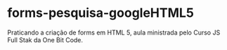 # forms-pesquisa-googleHTML5
Praticando a criação de forms em HTML 5, aula ministrada pelo Curso JS Full Stak da One Bit Code. 
